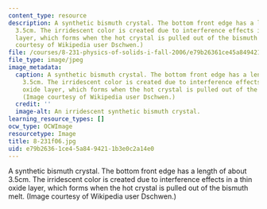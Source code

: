 ```yaml
---
content_type: resource
description: A synthetic bismuth crystal. The bottom front edge has a length of about
  3.5cm. The irridescent color is created due to interference effects in a thin oxide
  layer, which forms when the hot crystal is pulled out of the bismuth melt. (Image
  courtesy of Wikipedia user Dschwen.)
file: /courses/8-231-physics-of-solids-i-fall-2006/e79b26361ce45a8494211b3e0c2a14e0_8-231f06.jpg
file_type: image/jpeg
image_metadata:
  caption: A synthetic bismuth crystal. The bottom front edge has a length of about
    3.5cm. The irridescent color is created due to interference effects in a thin
    oxide layer, which forms when the hot crystal is pulled out of the bismuth melt.
    (Image courtesy of Wikipedia user Dschwen.)
  credit: ''
  image-alt: An irridescent synthetic bismuth crystal.
learning_resource_types: []
ocw_type: OCWImage
resourcetype: Image
title: 8-231f06.jpg
uid: e79b2636-1ce4-5a84-9421-1b3e0c2a14e0
---
```

A synthetic bismuth crystal. The bottom front edge has a length of about 3.5cm. The irridescent color is created due to interference effects in a thin oxide layer, which forms when the hot crystal is pulled out of the bismuth melt. (Image courtesy of Wikipedia user Dschwen.)

